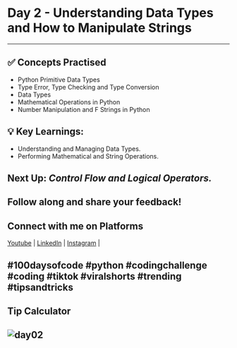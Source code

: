 # **Day 2 - Understanding Data Types and How to Manipulate Strings**
---
## ✅ **Concepts Practised**
- Python Primitive Data Types
- Type Error, Type Checking and Type Conversion
- Data Types
- Mathematical Operations in Python
- Number Manipulation and F Strings in Python

## 💡 **Key Learnings:**
 - Understanding and Managing Data Types.
 - Performing Mathematical and String Operations.

## **Next Up:** *Control Flow and Logical Operators.*

Follow along and share your feedback!  
---
## **Connect with me on Platforms**
[Youtube](https://www.youtube.com/@Tharun-AS) | 
[LinkedIn](https://www.linkedin.com/in/tharun-a-s-b45b8a2a8) | 
[Instagram](https://www.instagram.com/tharun_as_2005) | 

#100daysofcode #python #codingchallenge #coding #tiktok #viralshorts #trending #tipsandtricks
---
## Tip Calculator
![day02](https://user-images.githubusercontent.com/98851253/154178407-2fd555e2-2bdd-4a87-ad03-477e07cb307e.gif)
---
